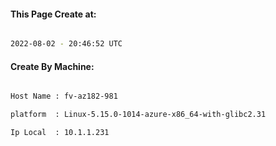 
   
#### This Page Create at:

```bash

2022-08-02 - 20:46:52 UTC

```

#### Create By Machine:

```bash

Host Name : fv-az182-981

platform  : Linux-5.15.0-1014-azure-x86_64-with-glibc2.31

Ip Local  : 10.1.1.231

```

